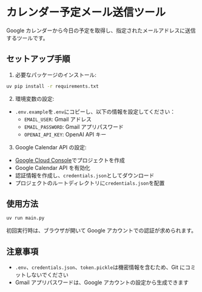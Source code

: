 # カレンダー予定メール送信ツール

Google カレンダーから今日の予定を取得し、指定されたメールアドレスに送信するツールです。

## セットアップ手順

1. 必要なパッケージのインストール:

```bash
uv pip install -r requirements.txt
```

2. 環境変数の設定:

- `.env.example`を`.env`にコピーし、以下の情報を設定してください：
  - `EMAIL_USER`: Gmail アドレス
  - `EMAIL_PASSWORD`: Gmail アプリパスワード
  - `OPENAI_API_KEY`: OpenAI API キー

3. Google Calendar API の設定:

- [Google Cloud Console](https://console.cloud.google.com/)でプロジェクトを作成
- Google Calendar API を有効化
- 認証情報を作成し、`credentials.json`としてダウンロード
- プロジェクトのルートディレクトリに`credentials.json`を配置

## 使用方法

```bash
uv run main.py
```

初回実行時は、ブラウザが開いて Google アカウントでの認証が求められます。

## 注意事項

- `.env`、`credentials.json`、`token.pickle`は機密情報を含むため、Git にコミットしないでください
- Gmail アプリパスワードは、Google アカウントの設定から生成できます
